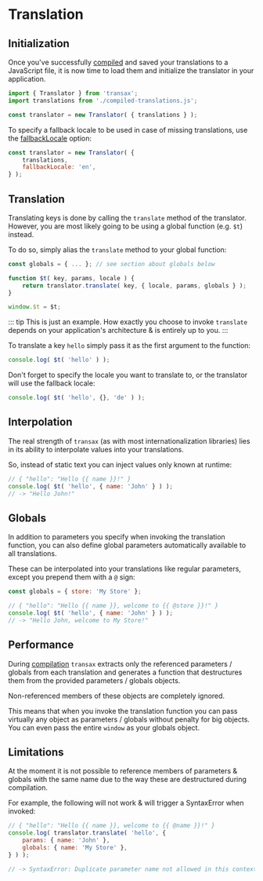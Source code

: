 # Translation

## Initialization
Once you've successfully [compiled](./compilation.md) and saved your translations to a JavaScript file, it is now time
to load them and initialize the translator in your application.

```js
import { Translator } from 'transax';
import translations from './compiled-translations.js';

const translator = new Translator( { translations } );
```

To specify a fallback locale to be used in case of missing translations, use the
[fallbackLocale](../api/#translatoroptions) option:

```js
const translator = new Translator( {
    translations,
    fallbackLocale: 'en',
} );
```

## Translation
Translating keys is done by calling the `translate` method of the translator. However, you are most likely going to be
using a global function (e.g. `$t`) instead.

To do so, simply alias the `translate` method to your global function:

```js
const globals = { ... }; // see section about globals below

function $t( key, params, locale ) {
    return translator.translate( key, { locale, params, globals } );
}

window.$t = $t;
```

::: tip
This is just an example. How exactly you choose to invoke `translate` depends on your application's architecture &
is entirely up to you.
:::

To translate a key `hello` simply pass it as the first argument to the function:

```js
console.log( $t( 'hello' ) );
```

Don't forget to specify the locale you want to translate to, or the translator will use the fallback locale:
```js
console.log( $t( 'hello', {}, 'de' ) );
```

## Interpolation
The real strength of `transax` (as with most internationalization libraries) lies in its ability to interpolate
values into your translations.

So, instead of static text you can inject values only known at runtime:

```js
// { "hello": "Hello {{ name }}!" }
console.log( $t( 'hello', { name: 'John' } ) );
// -> "Hello John!"
```

## Globals
In addition to parameters you specify when invoking the translation function, you can also define global parameters
automatically available to all translations.

These can be interpolated into your translations like regular parameters, except you prepend them with a `@` sign:

```js
const globals = { store: 'My Store' };

// { "hello": "Hello {{ name }}, welcome to {{ @store }}!" }
console.log( $t( 'hello', { name: 'John' } ) );
// -> "Hello John, welcome to My Store!"
```

## Performance
During [compilation](./compilation.md) `transax` extracts only the referenced parameters / globals from each translation
and generates a function that destructures them from the provided parameters / globals objects.

Non-referenced members of these objects are completely ignored.

This means that when you invoke the translation function you can pass virtually any object as parameters / globals
without penalty for big objects. You can even pass the entire `window` as your globals object.

## Limitations
At the moment it is not possible to reference members of parameters & globals with the same name due to the way these
are destructured during compilation.

For example, the following will not work & will trigger a SyntaxError when invoked:

```js
// { "hello": "Hello {{ name }}, welcome to {{ @name }}!" }
console.log( translator.translate( 'hello', {
    params: { name: 'John' },
    globals: { name: 'My Store' },
} ) );

// -> SyntaxError: Duplicate parameter name not allowed in this context
```
